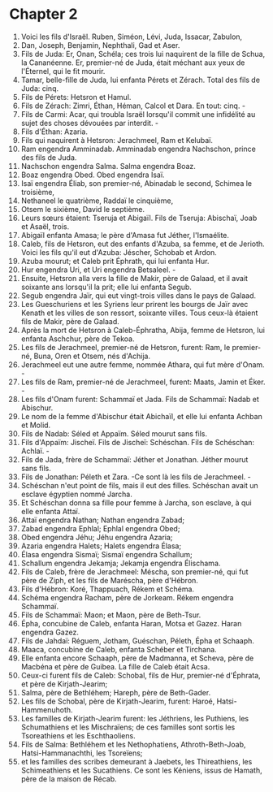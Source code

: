 # Chapter 2

1. Voici les fils d'Israël. Ruben, Siméon, Lévi, Juda, Issacar, Zabulon,
2. Dan, Joseph, Benjamin, Nephthali, Gad et Aser.
3. Fils de Juda: Er, Onan, Schéla; ces trois lui naquirent de la fille de Schua, la Cananéenne. Er, premier-né de Juda, était méchant aux yeux de l'Éternel, qui le fit mourir.
4. Tamar, belle-fille de Juda, lui enfanta Pérets et Zérach. Total des fils de Juda: cinq.
5. Fils de Pérets: Hetsron et Hamul.
6. Fils de Zérach: Zimri, Éthan, Héman, Calcol et Dara. En tout: cinq. -
7. Fils de Carmi: Acar, qui troubla Israël lorsqu'il commit une infidélité au sujet des choses dévouées par interdit. -
8. Fils d'Éthan: Azaria.
9. Fils qui naquirent à Hetsron: Jerachmeel, Ram et Kelubaï.
10. Ram engendra Amminadab. Amminadab engendra Nachschon, prince des fils de Juda.
11. Nachschon engendra Salma. Salma engendra Boaz.
12. Boaz engendra Obed. Obed engendra Isaï.
13. Isaï engendra Éliab, son premier-né, Abinadab le second, Schimea le troisième,
14. Nethaneel le quatrième, Raddaï le cinquième,
15. Otsem le sixième, David le septième.
16. Leurs sœurs étaient: Tseruja et Abigaïl. Fils de Tseruja: Abischaï, Joab et Asaël, trois.
17. Abigaïl enfanta Amasa; le père d'Amasa fut Jéther, l'Ismaélite.
18. Caleb, fils de Hetsron, eut des enfants d'Azuba, sa femme, et de Jerioth. Voici les fils qu'il eut d'Azuba: Jéscher, Schobab et Ardon.
19. Azuba mourut; et Caleb prit Éphrath, qui lui enfanta Hur.
20. Hur engendra Uri, et Uri engendra Betsaleel. -
21. Ensuite, Hetsron alla vers la fille de Makir, père de Galaad, et il avait soixante ans lorsqu'il la prit; elle lui enfanta Segub.
22. Segub engendra Jaïr, qui eut vingt-trois villes dans le pays de Galaad.
23. Les Gueschuriens et les Syriens leur prirent les bourgs de Jaïr avec Kenath et les villes de son ressort, soixante villes. Tous ceux-là étaient fils de Makir, père de Galaad.
24. Après la mort de Hetsron à Caleb-Éphratha, Abija, femme de Hetsron, lui enfanta Aschchur, père de Tekoa.
25. Les fils de Jerachmeel, premier-né de Hetsron, furent: Ram, le premier-né, Buna, Oren et Otsem, nés d'Achija.
26. Jerachmeel eut une autre femme, nommée Athara, qui fut mère d'Onam. -
27. Les fils de Ram, premier-né de Jerachmeel, furent: Maats, Jamin et Éker. -
28. Les fils d'Onam furent: Schammaï et Jada. Fils de Schammaï: Nadab et Abischur.
29. Le nom de la femme d'Abischur était Abichaïl, et elle lui enfanta Achban et Molid.
30. Fils de Nadab: Séled et Appaïm. Séled mourut sans fils.
31. Fils d'Appaïm: Jischeï. Fils de Jischeï: Schéschan. Fils de Schéschan: Achlaï. -
32. Fils de Jada, frère de Schammaï: Jéther et Jonathan. Jéther mourut sans fils.
33. Fils de Jonathan: Péleth et Zara. -Ce sont là les fils de Jerachmeel. -
34. Schéschan n'eut point de fils, mais il eut des filles. Schéschan avait un esclave égyptien nommé Jarcha.
35. Et Schéschan donna sa fille pour femme à Jarcha, son esclave, à qui elle enfanta Attaï.
36. Attaï engendra Nathan; Nathan engendra Zabad;
37. Zabad engendra Ephlal; Ephlal engendra Obed;
38. Obed engendra Jéhu; Jéhu engendra Azaria;
39. Azaria engendra Halets; Halets engendra Élasa;
40. Élasa engendra Sismaï; Sismaï engendra Schallum;
41. Schallum engendra Jekamja; Jekamja engendra Élischama.
42. Fils de Caleb, frère de Jerachmeel: Méscha, son premier-né, qui fut père de Ziph, et les fils de Maréscha, père d'Hébron.
43. Fils d'Hébron: Koré, Thappuach, Rékem et Schéma.
44. Schéma engendra Racham, père de Jorkeam. Rékem engendra Schammaï.
45. Fils de Schammaï: Maon; et Maon, père de Beth-Tsur.
46. Épha, concubine de Caleb, enfanta Haran, Motsa et Gazez. Haran engendra Gazez.
47. Fils de Jahdaï: Réguem, Jotham, Guéschan, Péleth, Épha et Schaaph.
48. Maaca, concubine de Caleb, enfanta Schéber et Tirchana.
49. Elle enfanta encore Schaaph, père de Madmanna, et Scheva, père de Macbéna et père de Guibea. La fille de Caleb était Acsa.
50. Ceux-ci furent fils de Caleb: Schobal, fils de Hur, premier-né d'Éphrata, et père de Kirjath-Jearim;
51. Salma, père de Bethléhem; Hareph, père de Beth-Gader.
52. Les fils de Schobal, père de Kirjath-Jearim, furent: Haroé, Hatsi-Hammenuhoth.
53. Les familles de Kirjath-Jearim furent: les Jéthriens, les Puthiens, les Schumathiens et les Mischraïens; de ces familles sont sortis les Tsoreathiens et les Eschthaoliens.
54. Fils de Salma: Bethléhem et les Nethophatiens, Athroth-Beth-Joab, Hatsi-Hammanachthi, les Tsoreïens;
55. et les familles des scribes demeurant à Jaebets, les Thireathiens, les Schimeathiens et les Sucathiens. Ce sont les Kéniens, issus de Hamath, père de la maison de Récab.

